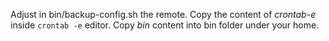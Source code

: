 Adjust in bin/backup-config.sh the remote.
Copy the content of *crontab-e* inside ```crontab -e``` editor.
Copy *bin* content into bin folder under your home.